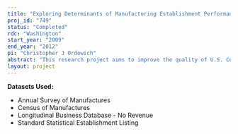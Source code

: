 ```yaml
---
title: "Exploring Determinants of Manufacturing Establishment Performance"
proj_id: "749"
status: "Completed"
rdc: "Washington"
start_year: "2009"
end_year: "2012"
pi: "Christopher J Ordowich"
abstract: "This research project aims to improve the quality of U.S. Census Bureau data and to increase knowledge about the determinants of manufacturing establishment performance. These objectives will be accomplished by linking an external dataset of establishments receiving business assistance between 1999 and 2007 to census datasets. The project uses the external dataset of business assistance recipients to both validate and improve the quality of census data. The data will be used to identify limitations of the census sampling frame, measure data quality, estimate nonresponse bias, and improve imputations for nonresponse in census datasets. The business assistance dataset is valuable because it contains data at the same level of resolution and contains some of the same data elements as census datasets. The project uses the linked datasets to explore determinants of establishment productivity not currently measured in census datasets. Specifically, the research explores how manufacturing establishment performance is affected by business assistance and how the effects vary across measurable dimensions. The analysis focuses on business assistance provided by the National Institute of Standards and Technology’s Manufacturing Extension Partnership between 1999 and 2007. The project employs a variety of econometric approaches, primarily relying on an instrumental variables approach to estimate how measures of establishment performance such as productivity, output, and employment growth are affected by different types and levels of business assistance. Access to the census datasets is required to provide a valid control group and to provide key performance and control variables for this analysis."
layout: project
---
```


**Datasets Used:**

  - Annual Survey of Manufactures 
  - Census of Manufactures 
  - Longitudinal Business Database - No Revenue 
  - Standard Statistical Establishment Listing 

